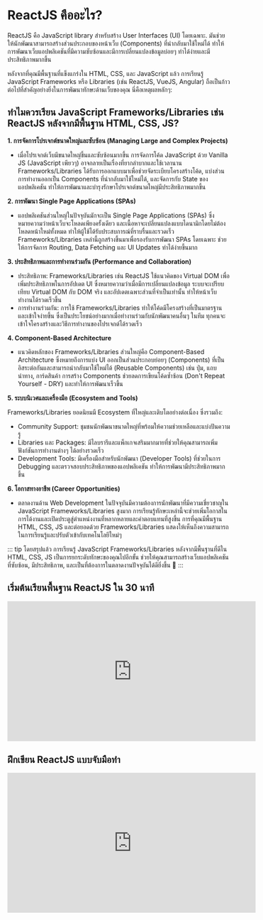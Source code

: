 # ReactJS คืออะไร?

ReactJS คือ JavaScript library สำหรับสร้าง User Interfaces (UI) โดยเฉพาะ. มันช่วยให้นักพัฒนาสามารถสร้างส่วนประกอบของหน้าเว็บ (Components) ที่นำกลับมาใช้ใหม่ได้ ทำให้การพัฒนาเว็บแอปพลิเคชันที่มีความซับซ้อนและมีการเปลี่ยนแปลงข้อมูลบ่อยๆ ทำได้ง่ายและมีประสิทธิภาพมากขึ้น

หลังจากที่คุณมีพื้นฐานที่แข็งแกร่งใน HTML, CSS, และ JavaScript แล้ว การเรียนรู้ JavaScript Frameworks หรือ Libraries (เช่น ReactJS, VueJS, Angular) ถือเป็นก้าวต่อไปที่สำคัญอย่างยิ่งในการพัฒนาทักษะด้านเว็บของคุณ นี่คือเหตุผลหลักๆ:

## ทำไมควรเรียน JavaScript Frameworks/Libraries เช่น ReactJS หลังจากมีพื้นฐาน HTML, CSS, JS?

**1. การจัดการโปรเจกต์ขนาดใหญ่และซับซ้อน (Managing Large and Complex Projects)**

- เมื่อโปรเจกต์เว็บมีขนาดใหญ่ขึ้นและซับซ้อนมากขึ้น การจัดการโค้ด JavaScript ด้วย Vanilla JS (JavaScript เพียวๆ) อาจกลายเป็นเรื่องที่ยากลำบากและใช้เวลานาน Frameworks/Libraries ได้รับการออกแบบมาเพื่อช่วยจัดระเบียบโครงสร้างโค้ด, แบ่งส่วนการทำงานออกเป็น Components ที่นำกลับมาใช้ใหม่ได้, และจัดการกับ State ของแอปพลิเคชัน ทำให้การพัฒนาและบำรุงรักษาโปรเจกต์ขนาดใหญ่มีประสิทธิภาพมากขึ้น

**2. การพัฒนา Single Page Applications (SPAs)**

- แอปพลิเคชันส่วนใหญ่ในปัจจุบันมักจะเป็น Single Page Applications (SPAs) ซึ่งหมายความว่าหน้าเว็บจะโหลดเพียงครั้งเดียว และเนื้อหาจะเปลี่ยนแปลงแบบไดนามิกโดยไม่ต้องโหลดหน้าใหม่ทั้งหมด ทำให้ผู้ใช้ได้รับประสบการณ์ที่ราบรื่นและรวดเร็ว Frameworks/Libraries เหล่านี้ถูกสร้างขึ้นมาเพื่อรองรับการพัฒนา SPAs โดยเฉพาะ ช่วยให้การจัดการ Routing, Data Fetching และ UI Updates ทำได้ง่ายขึ้นมาก

**3. ประสิทธิภาพและการทำงานร่วมกัน (Performance and Collaboration)**

- ประสิทธิภาพ: Frameworks/Libraries เช่น ReactJS ใช้แนวคิดของ Virtual DOM เพื่อเพิ่มประสิทธิภาพในการอัปเดต UI ซึ่งหมายความว่าเมื่อมีการเปลี่ยนแปลงข้อมูล ระบบจะเปรียบเทียบ Virtual DOM กับ DOM จริง และอัปเดตเฉพาะส่วนที่จำเป็นเท่านั้น ทำให้หน้าเว็บทำงานได้รวดเร็วขึ้น
- การทำงานร่วมกัน: การใช้ Frameworks/Libraries ทำให้โค้ดมีโครงสร้างที่เป็นมาตรฐานและเข้าใจง่ายขึ้น ซึ่งเป็นประโยชน์อย่างมากเมื่อทำงานร่วมกับนักพัฒนาคนอื่นๆ ในทีม ทุกคนจะเข้าใจโครงสร้างและวิธีการทำงานของโปรเจกต์ได้รวดเร็ว

**4. Component-Based Architecture**

- แนวคิดหลักของ Frameworks/Libraries ส่วนใหญ่คือ Component-Based Architecture ซึ่งหมายถึงการแบ่ง UI ออกเป็นส่วนประกอบย่อยๆ (Components) ที่เป็นอิสระต่อกันและสามารถนำกลับมาใช้ใหม่ได้ (Reusable Components) เช่น ปุ่ม, แถบนำทาง, การ์ดสินค้า การสร้าง Components ช่วยลดการเขียนโค้ดซ้ำซ้อน (Don't Repeat Yourself - DRY) และทำให้การพัฒนาเร็วขึ้น

**5. ระบบนิเวศและเครื่องมือ (Ecosystem and Tools)**

Frameworks/Libraries ยอดนิยมมี Ecosystem ที่ใหญ่และเติบโตอย่างต่อเนื่อง ซึ่งรวมถึง:
- Community Support: ชุมชนนักพัฒนาขนาดใหญ่ที่พร้อมให้ความช่วยเหลือและแบ่งปันความรู้
- Libraries และ Packages: มีไลบรารีและแพ็กเกจเสริมมากมายที่ช่วยให้คุณสามารถเพิ่มฟังก์ชันการทำงานต่างๆ ได้อย่างรวดเร็ว
- Development Tools: มีเครื่องมือสำหรับนักพัฒนา (Developer Tools) ที่ช่วยในการ Debugging และตรวจสอบประสิทธิภาพของแอปพลิเคชัน ทำให้การพัฒนามีประสิทธิภาพมากขึ้น

**6. โอกาสทางอาชีพ (Career Opportunities)**

- ตลาดงานด้าน Web Development ในปัจจุบันมีความต้องการนักพัฒนาที่มีความเชี่ยวชาญใน JavaScript Frameworks/Libraries สูงมาก การเรียนรู้ทักษะเหล่านี้จะช่วยเพิ่มโอกาสในการได้งานและเปิดประตูสู่ตำแหน่งงานที่หลากหลายและค่าตอบแทนที่สูงขึ้น การที่คุณมีพื้นฐาน HTML, CSS, JS และต่อยอดด้วย Frameworks/Libraries แสดงให้เห็นถึงความสามารถในการเรียนรู้และปรับตัวเข้ากับเทคโนโลยีใหม่ๆ

::: tip
โดยสรุปแล้ว การเรียนรู้ JavaScript Frameworks/Libraries หลังจากมีพื้นฐานที่ดีใน HTML, CSS, JS เป็นการยกระดับทักษะของคุณไปอีกขั้น ช่วยให้คุณสามารถสร้างเว็บแอปพลิเคชันที่ซับซ้อน, มีประสิทธิภาพ, และเป็นที่ต้องการในตลาดงานปัจจุบันได้ดียิ่งขึ้น 🚀
:::

## เริ่มต้นเรียนพื้นฐาน ReactJS ใน 30 นาที

<iframe width="560" height="315" src="https://www.youtube.com/embed/hfS8C4TThyU?si=ZKRLWOKufK1BP0Ub" title="YouTube video player" frameborder="0" allow="accelerometer; autoplay; clipboard-write; encrypted-media; gyroscope; picture-in-picture; web-share" referrerpolicy="strict-origin-when-cross-origin" allowfullscreen></iframe>

## ฝึกเขียน ReactJS แบบจับมือทำ

<iframe width="560" height="315" src="https://www.youtube.com/embed/fLTlx2MHR0E?si=E6Imdkz6GWITRL2S" title="YouTube video player" frameborder="0" allow="accelerometer; autoplay; clipboard-write; encrypted-media; gyroscope; picture-in-picture; web-share" referrerpolicy="strict-origin-when-cross-origin" allowfullscreen></iframe>